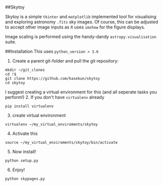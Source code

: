 ##Skytoy

Skytoy is a simple `tkinter` and `matplotlib` implemented tool for visualising and exploring astronomy `.fits` sky 
images. Of course, this can be adjusted to accept other image inputs as it uses `imshow` for the figure displays. 

Image scaling is performed using the handy-dandy `astropy.visualisation` suite.

##Installation
This uses `python_version > 3.6`

1. Create a parent git-folder and pull the git repository:
```
mkdir ~/git_clones
cd !$
git clone https://github.com/kasekun/skytoy
cd skytoy
```

I suggest creating a virtual environment for this (and all seperate tasks you perform!)
2. If you don't have `virtualenv` already
```
pip install virtualenv
```
3. create virtual environment
```
virtualenv ~/my_virtual_enviroments/skytoy
```
4. Activate this
```
source ~/my_virtual_enviroments/skytoy/bin/activate
```
5. Now install!
```
python setup.py
```
6. Enjoy!
```
python skypages.py
```
